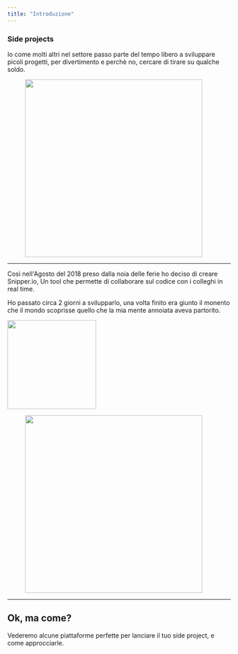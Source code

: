 ```yaml
---
title: "Introduzione"
---
```


<div class="row">
<div class="col-6  align-self-center">

### Side projects
Io come molti altri nel settore passo parte del tempo libero a sviluppare picoli progetti, per divertimento
e perchè no, cercare di tirare su qualche soldo.

</div>
<div class="col-6  align-self-center">

<figure class="box-shadow">
<img src="https://media.giphy.com/media/QNFhOolVeCzPQ2Mx85/giphy.gif" style="width: 400px">
</figure>

</div>
</div>

---


<div class="row">
<div class="col-6  align-self-center">

Così nell'Agosto del 2018 preso dalla noia delle ferie ho deciso di creare Snipper.io,
Un tool che permette di collaborare sul codice con i colleghi in real time.

Ho passato circa 2 giorni a svilupparlo, una volta finito era giunto il monento che il mondo scoprisse
quello che la mia mente annoiata aveva partorito.

</div>
<div class="col-6  align-self-center">

<img src="https://snipper.io/assets/img/logo_mini.png" class="mt-3" width="200">
<figure class="box-shadow">
<img src="https://ph-files.imgix.net/905686d0-1ea6-426c-80bd-31903a434ca9?auto=format&auto=compress&codec=mozjpeg&cs=strip&w=515.4269583627382&h=380&fit=max" style="width: 400px">
</figure>

</div>
</div>

---

## Ok, ma come?
Vederemo alcune piattaforme perfette per lanciare il tuo side project, e come approcciarle.
